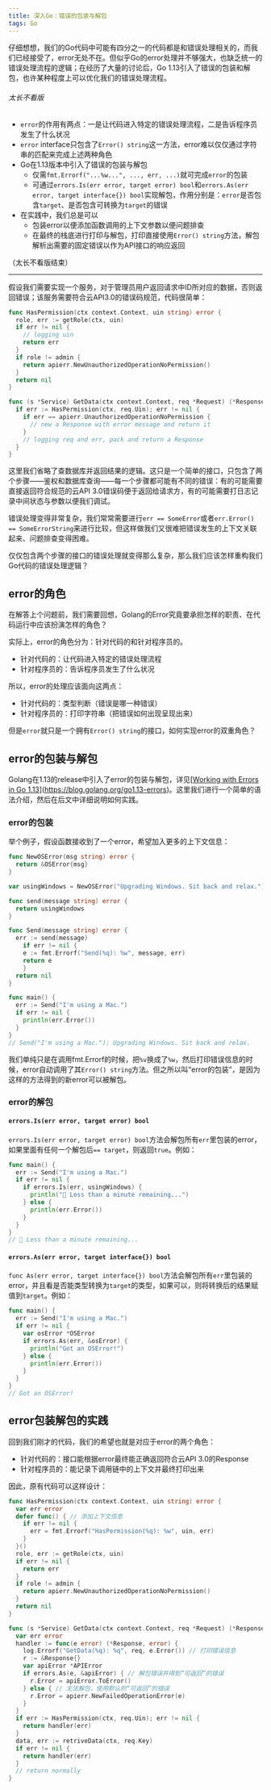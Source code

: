 ```yaml
---
title: 深入Go：错误的包装与解包
tags: Go
---
```


仔细想想，我们的Go代码中可能有四分之一的代码都是和错误处理相关的，而我们已经接受了，error无处不在。但似乎Go的error处理并不够强大，也缺乏统一的错误处理流程的逻辑；在经历了大量的讨论后，Go 1.13引入了错误的包装和解包，也许某种程度上可以优化我们的错误处理流程。
<!--more-->

###### 太长不看版

* `error`的作用有两点：一是让代码进入特定的错误处理流程，二是告诉程序员发生了什么状况
* `error` interface只包含了`Error() string`这一方法，error难以仅仅通过字符串的匹配来完成上述两种角色
* Go在1.13版本中引入了错误的包装与解包
  * 仅需`fmt.Errorf("...%w...", ..., err, ...)`就可完成`error`的包装
  * 可通过`errors.Is(err error, target error) bool`和`errors.As(err error, target interface{}) bool`实现解包，作用分别是：`error`是否包含`target`、是否包含可转换为`target`的错误
* 在实践中，我们总是可以
  * 包装error以便添加函数调用的上下文参数以便问题排查
  * 在最终的栈底进行打印与解包，打印直接使用`Error() string`方法，解包解析出需要的固定错误以作为API接口的响应返回

（太长不看版结束）

---------------------

假设我们需要实现一个服务，对于管理员用户返回请求中ID所对应的数据，否则返回错误；该服务需要符合云API3.0的错误码规范，代码很简单：

```go
func HasPermission(ctx context.Context, uin string) error {
  role, err := getRole(ctx, uin)
  if err != nil {
    // logging uin
    return err
  }
  if role != admin {
    return apierr.NewUnauthorizedOperationNoPermission()
  }
  return nil
}

func (s *Service) GetData(ctx context.Context, req *Request) (*Response, error) {
  if err := HasPermission(ctx, req.Uin); err != nil {
    if err == apierr.UnauthorizedOperationNoPermission {
      // new a Response with error message and return it
    }
    // logging req and err, pack and return a Response
  }
}
```

这里我们省略了查数据库并返回结果的逻辑。这只是一个简单的接口，只包含了两个步骤——鉴权和数据库查询——每一个步骤都可能有不同的错误：有的可能需要直接返回符合规范的云API 3.0错误码便于返回给请求方，有的可能需要打日志记录中间状态与参数以便我们调试。

错误处理变得非常复杂，我们常常需要进行`err == SomeError`或者`err.Error() == SomeErrorString`来进行比较，但这样做我们又很难把错误发生的上下文关联起来、问题排查变得困难。

仅仅包含两个步骤的接口的错误处理就变得那么复杂，那么我们应该怎样重构我们Go代码的错误处理逻辑？

## error的角色

在解答上个问题前，我们需要回想，Golang的Error究竟要承担怎样的职责、在代码运行中应该扮演怎样的角色？

实际上，error的角色分为：针对代码的和针对程序员的。

* 针对代码的：让代码进入特定的错误处理流程
* 针对程序员的：告诉程序员发生了什么状况

所以，error的处理应该面向这两点：

* 针对代码的：类型判断（错误是哪一种错误）
* 针对程序员的：打印字符串（把错误如何出现呈现出来）

但是`error`就只是一个拥有`Error() string`的接口，如何实现error的双重角色？

## error的包装与解包

Golang在1.13的release中引入了error的包装与解包，详见[[Working with Errors in Go 1.13](https://blog.golang.org/go1.13-errors)](https://blog.golang.org/go1.13-errors)。这里我们进行一个简单的语法介绍，然后在后文中详细说明如何实践。

### error的包装

举个例子，假设函数接收到了一个error，希望加入更多的上下文信息：

```go
func NewOSError(msg string) error {
  return &OSError{msg}
}

var usingWindows = NewOSError("Upgrading Windows. Sit back and relax.")

func send(message string) error {
  return usingWindows
}

func Send(message string) error {
  err := send(message)
    if err != nil {
    e := fmt.Errorf("Send(%q): %w", message, err)
    return e
    }
  return nil
}

func main() {
  err := Send("I'm using a Mac.")
  if err != nil {
    println(err.Error())
  }
}
// Send("I'm using a Mac."): Upgrading Windows. Sit back and relax.
```

我们单纯只是在调用fmt.Errorf的时候，把`%v`换成了`%w`，然后打印错误信息的时候，error自动调用了其`Error() string`方法。但之所以叫“error的包装”，是因为这样的方法得到的新error可以被解包。

### error的解包

#### `errors.Is(err error, target error) bool`

`errors.Is(err error, target error) bool`方法会解包所有`err`里包装的error，如果里面有任何一个解包后`== target`，则返回`true`。例如：

```go
func main() {
  err := Send("I'm using a Mac.")
  if err != nil {
    if errors.Is(err, usingWindows) {
      println(" Less than a minute remaining...")
    } else {
      println(err.Error())
    }
  }
}
//  Less than a minute remaining...
```

#### `errors.As(err error, target interface{}) bool`

`func As(err error, target interface{}) bool`方法会解包所有`err`里包装的error，并且看是否能类型转换为`target`的类型，如果可以，则将转换后的结果赋值到`target`。例如：

```go
func main() {
  err := Send("I'm using a Mac.")
  if err != nil {
    var osError *OSError
    if errors.As(err, &osError) {
      println("Got an OSError!")
    } else {
      println(err.Error())
    }
  }
}
// Got an OSError!
```

## error包装解包的实践

回到我们刚才的代码，我们的希望也就是对应于error的两个角色：

* 针对代码的：接口能根据error最终能正确返回符合云API 3.0的Response
* 针对程序员的：能记录下调用链中的上下文并最终打印出来

因此，原有代码可以这样设计：

```go
func HasPermission(ctx context.Context, uin string) error {
  var err error
  defer func() { // 添加上下文信息
    if err != nil {
      err = fmt.Errorf("HasPermission(%q): %w", uin, err)
    }
  }()
  role, err := getRole(ctx, uin)
  if err != nil {
    return err
  }
  if role != admin {
    return apierr.NewUnauthorizedOperationNoPermission()
  }
  return nil
}

func (s *Service) GetData(ctx context.Context, req *Request) (*Response, error) {
  var err error
  handler := func(e error) (*Response, error) {
    log.Errorf("GetData(%q): %q", req, e.Error()) // 打印错误信息
    r := &Response{}
    var apiError *APIError
    if errors.As(e, &apiError) { // 解包错误并得到“可返回”的错误
      r.Error = apiError.ToError()
    } else { // 无法解包，使用默认的“可返回”的错误
      r.Error = apierr.NewFailedOperationError(e)
    }
  }
  if err := HasPermission(ctx, req.Uin); err != nil {
    return handler(err)
  }
  data, err := retriveData(ctx, req.Key)
  if err != nil {
    return handler(err)
  }
  // return normally
}
```

